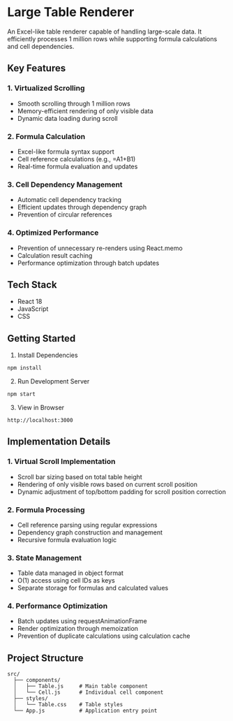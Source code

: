 # Large Table Renderer

An Excel-like table renderer capable of handling large-scale data. It efficiently processes 1 million rows while supporting formula calculations and cell dependencies.

## Key Features

### 1. Virtualized Scrolling
- Smooth scrolling through 1 million rows
- Memory-efficient rendering of only visible data
- Dynamic data loading during scroll

### 2. Formula Calculation
- Excel-like formula syntax support
- Cell reference calculations (e.g., =A1+B1)
- Real-time formula evaluation and updates

### 3. Cell Dependency Management
- Automatic cell dependency tracking
- Efficient updates through dependency graph
- Prevention of circular references

### 4. Optimized Performance
- Prevention of unnecessary re-renders using React.memo
- Calculation result caching
- Performance optimization through batch updates

## Tech Stack

- React 18
- JavaScript
- CSS

## Getting Started

1. Install Dependencies
```bash
npm install
```

2. Run Development Server
```bash
npm start
```

3. View in Browser
```
http://localhost:3000
```

## Implementation Details

### 1. Virtual Scroll Implementation
- Scroll bar sizing based on total table height
- Rendering of only visible rows based on current scroll position
- Dynamic adjustment of top/bottom padding for scroll position correction

### 2. Formula Processing
- Cell reference parsing using regular expressions
- Dependency graph construction and management
- Recursive formula evaluation logic

### 3. State Management
- Table data managed in object format
- O(1) access using cell IDs as keys
- Separate storage for formulas and calculated values

### 4. Performance Optimization
- Batch updates using requestAnimationFrame
- Render optimization through memoization
- Prevention of duplicate calculations using calculation cache

## Project Structure

```
src/
  ├── components/
  │   ├── Table.js     # Main table component
  │   └── Cell.js      # Individual cell component
  ├── styles/
  │   └── Table.css    # Table styles
  └── App.js           # Application entry point
``` 